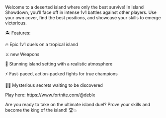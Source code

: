 Welcome to a deserted island where only the best survive! In Island Showdown, you’ll face off in intense 1v1 battles against other players. Use your own cover, find the best positions, and showcase your skills to emerge victorious.

🏝 Features:

🔥 Epic 1v1 duels on a tropical island

⚔️ new Weapons

🌊 Stunning island setting with a realistic atmosphere

⚡ Fast-paced, action-packed fights for true champions

🕵️‍♂️ Mysterious secrets waiting to be discovered

Play here: https://www.fortnite.com/@deblx

Are you ready to take on the ultimate island duel? Prove your skills and become the king of the island! 🏆💥

